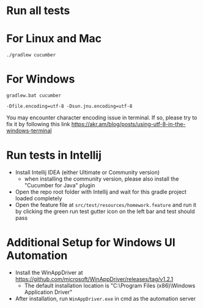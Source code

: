 # Run all tests

# For Linux and Mac

```shell
./gradlew cucumber
```

# For Windows

```shell
gradlew.bat cucumber
```

```Chinese scenario support
-Dfile.encoding=utf-8 -Dsun.jnu.encoding=utf-8
```

You may encounter character encoding issue in terminal. If so, please try to fix it by following this
link https://akr.am/blog/posts/using-utf-8-in-the-windows-terminal

# Run tests in Intellij

* Install Intellij IDEA (either Ultimate or Community version)
  * when installing the community version, please also install the "Cucumber for Java" plugin
* Open the repo root folder with Intellij and wait for this gradle project loaded completely
* Open the feature file at `src/test/resources/homework.feature` and run it by clicking the green run test gutter
  icon on the left bar and test should pass

# Additional Setup for Windows UI Automation

* Install the WinAppDriver at https://github.com/microsoft/WinAppDriver/releases/tag/v1.2.1
  * The default installation location is "C:\Program Files (x86)\Windows Application Driver"
* After installation, run `WinAppDriver.exe` in cmd as the automation server
